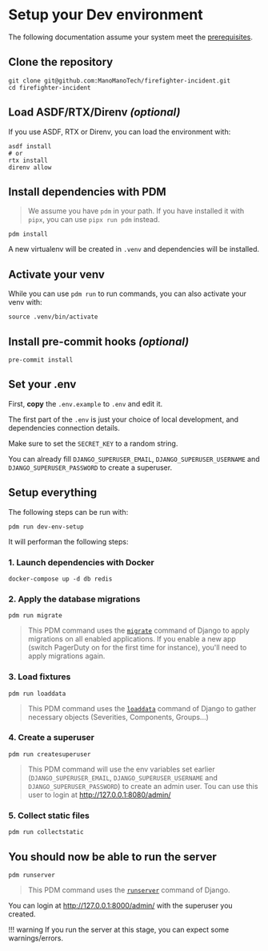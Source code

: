 
# Setup your Dev environment

The following documentation assume your system meet the [prerequisites](0000-prerequisites.md).

## Clone the repository

```shell
git clone git@github.com:ManoManoTech/firefighter-incident.git
cd firefighter-incident
```

## Load ASDF/RTX/Direnv _(optional)_

If you use ASDF, RTX or Direnv, you can load the environment with:

```shell
asdf install
# or
rtx install
direnv allow
```

## Install dependencies with PDM

> We assume you have `pdm` in your path. If you have installed it with `pipx`, you can use `pipx run pdm` instead.

```shell
pdm install
```

A new virtualenv will be created in `.venv` and dependencies will be installed.

## Activate your venv

While you can use `pdm run` to run commands, you can also activate your venv with:

```shell
source .venv/bin/activate
```

## Install pre-commit hooks _(optional)_

```shell
pre-commit install
```

## Set your .env

First, **copy** the `.env.example` to `.env` and edit it.

The first part of the `.env` is just your choice of local development, and dependencies connection details.

Make sure to set the `SECRET_KEY` to a random string.

You can already fill `DJANGO_SUPERUSER_EMAIL`, `DJANGO_SUPERUSER_USERNAME` and `DJANGO_SUPERUSER_PASSWORD` to create a superuser.

## Setup everything

The following steps can be run with:
```shell
pdm run dev-env-setup
```

It will performan the following steps:

### 1. Launch dependencies with Docker


```shell
docker-compose up -d db redis
```

### 2. Apply the database migrations

```shell
pdm run migrate
```

> This PDM command uses the [`migrate`](https://docs.djangoproject.com/en/4.2/ref/django-admin/#migrate) command of Django to apply migrations on all enabled applications.
> If you enable a new app (switch PagerDuty on for the first time for instance), you'll need to apply migrations again.

### 3. Load fixtures

```shell
pdm run loaddata
```

> This PDM command uses the [`loaddata`](https://docs.djangoproject.com/en/4.2/ref/django-admin/#loaddata) command of Django to gather necessary objects (Severities, Components, Groups...)

### 4. Create a superuser

```shell
pdm run createsuperuser
```

> This PDM command will use the env variables set earlier (`DJANGO_SUPERUSER_EMAIL`, `DJANGO_SUPERUSER_USERNAME` and `DJANGO_SUPERUSER_PASSWORD`) to create an admin user.
> Tou can use this user to login at <http://127.0.0.1:8080/admin/>

### 5. Collect static files

```shell
pdm run collectstatic
```

## You should now be able to run the server

```shell
pdm runserver
```

> This PDM command uses the [`runserver`](https://docs.djangoproject.com/en/4.2/ref/django-admin/#runserver) command of Django.


You can login at http://127.0.0.1:8000/admin/ with the superuser you created.

!!! warning
    If you run the server at this stage, you can expect some warnings/errors.
